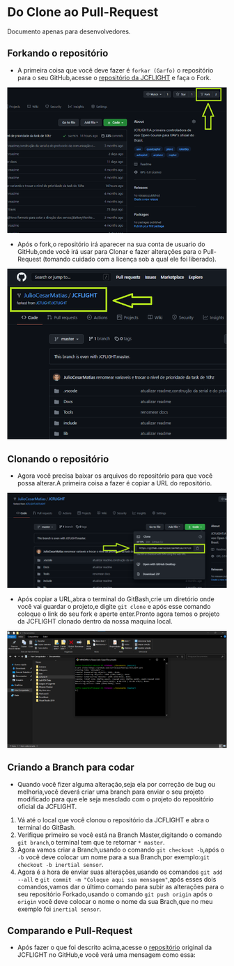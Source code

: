 # Do Clone ao Pull-Request

Documento apenas para desenvolvedores.

## Forkando o repositório

- A primeira coisa que você deve fazer é `forkar (Garfo)` o repositório para o seu GitHub,acesse o [repositório da JCFLIGHT](https://github.com/JCFLIGHT/JCFLIGHT) e faça o Fork.

![JCFLIGHT](Docs/Fork.png)

- Após o fork,o repositório irá aparecer na sua conta de usuario do GitHub,onde você irá usar para Clonar e fazer alterações para o Pull-Request (tomando cuidado com a licença sob a qual ele foi liberado).


![JCFLIGHT](Docs/Forked.png)

## Clonando o repositório

- Agora você precisa baixar os arquivos do repositório para que você possa alterar.A primeira coisa a fazer é copiar a URL do repositório.

![JCFLIGHT](Docs/Clone.png)

- Após copiar a URL,abra o terminal do GitBash,crie um diretório onde você vai guardar o projeto,e digite `git clone` e após esse comando coloque o link do seu fork e aperte enter.Pronto agora temos o projeto da JCFLIGHT clonado dentro da nossa maquina local.

![JCFLIGHT](Docs/Clonado.png)

## Criando a Branch para codar

- Quando você fizer alguma alteração,seja ela por correção de bug ou melhoria,você deverá criar uma branch para enviar o seu projeto modificado para que ele seja mesclado com o projeto do repositório oficial da JCFLIGHT.

1. Vá até o local que você clonou o repositório da JCFLIGHT e abra o terminal do GitBash.
2. Verifique primeiro se você está na Branch Master,digitando o comando `git branch`,o terminal tem que te retornar `* master`.
3. Agora vamos criar a Branch,usando o comando `git checkout -b`,após o `-b` você deve colocar um nome para a sua Branch,por exemplo:`git checkout -b inertial sensor`.
4. Agora é a hora de enviar suas alterações,usando os comandos `git add --all` e `git commit -m "Coloque aqui sua mensagem"`,após esses dois comandos,vamos dar o último comando para subir as alterações para o seu repositório Forkado,usando o comando `git push origin` após o `origin` você deve colocar o nome o nome da sua Brach,que no meu exemplo foi `inertial sensor`.

## Comparando e Pull-Request

- Após fazer o que foi descrito acima,acesse o [repositório](https://github.com/JCFLIGHT/JCFLIGHT) original da JCFLIGHT no GitHub,e você verá uma mensagem como essa: